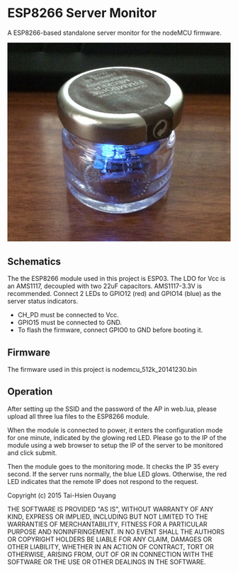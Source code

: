 ESP8266 Server Monitor
=========

A ESP8266-based standalone server monitor for the nodeMCU firmware.

![alt tag](https://raw.githubusercontent.com/th86/ESP8266ServerMonitor/master/img.png)

## Schematics ##

The the ESP8266 module used in this project is ESP03. The LDO for Vcc is an AMS1117, decoupled with two 22uF capacitors. AMS1117-3.3V is recommended. Connect 2 LEDs to GPIO12 (red) and GPIO14 (blue) as the server status indicators.

* CH_PD must be connected to Vcc.
* GPIO15 must be connected to GND.
* To flash the firmware, connect GPIO0 to GND before booting it. 

## Firmware ##
The firmware used in this project is nodemcu_512k_20141230.bin

## Operation ##
After setting up the SSID and the password of the AP in web.lua, please upload all three lua files to the ESP8266 module. 

When the module is connected to power, it enters the configuration mode for one minute, indicated by the glowing red LED. Please go to the IP of the module using a web browser to setup the IP of the server to be monitored and click submit.

Then the module goes to the monitoring mode. It checks the IP 35 every second. If the server runs normally, the blue LED glows. Otherwise, the red LED indicates that the remote IP does not respond to the request.

Copyright (c) 2015 Tai-Hsien Ouyang

THE SOFTWARE IS PROVIDED "AS IS", WITHOUT WARRANTY OF ANY KIND, EXPRESS OR IMPLIED, INCLUDING BUT NOT LIMITED TO THE WARRANTIES OF MERCHANTABILITY, FITNESS FOR A PARTICULAR PURPOSE AND NONINFRINGEMENT. IN NO EVENT SHALL THE AUTHORS OR COPYRIGHT HOLDERS BE LIABLE FOR ANY CLAIM, DAMAGES OR OTHER LIABILITY, WHETHER IN AN ACTION OF CONTRACT, TORT OR OTHERWISE, ARISING FROM, OUT OF OR IN CONNECTION WITH THE SOFTWARE OR THE USE OR OTHER DEALINGS IN THE SOFTWARE.
